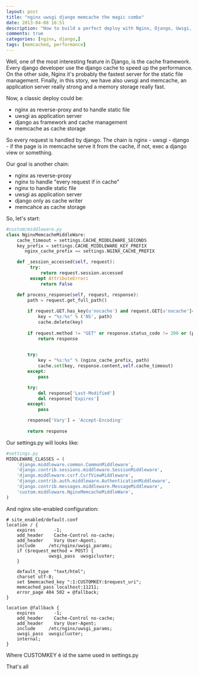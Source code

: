 ```yaml
---
layout: post
title: "nginx uwsgi django memcache the magic combo"
date: 2013-04-08 16:51
description: "How to build a perfect deploy with Nginx, Django, Uwsgi, Memcached"
comments: true
categories: [nginx, django,]
tags: [memcached, performance]
---
```

Well, one of the most interesting feature in Django, is the cache framework. Every django developer use the django cache to speed up the performance.
On the other side, Nginx it's probably the fastest server for the static file management.
Finally, in this story, we have also uwsgi and memcache, an application server really strong and a memory storage really fast.

Now, a classic deploy could be:

* nginx as reverse-proxy and to handle static file
* uwsgi as application server
* django as framework and cache management
* memcache as cache storage

So every request is handled by django. The chain is nginx - uwsgi - django - if the page is in memcache serve it from the cache, if not, exec a django view or something.

Our goal is another chain:

* nginx as reverse-proxy
* nginx to handle "every request if in cache"
* nginx to handle static file
* uwsgi as application server
* django only as cache writer
* memcahce as cache storage

So, let's start:

```python
#custom/middleware.py
class NginxMemcacheMiddleWare:
    cache_timeout = settings.CACHE_MIDDLEWARE_SECONDS
    key_prefix = settings.CACHE_MIDDLEWARE_KEY_PREFIX        
	   nginx_cache_prefix == settings.NGINX_CACHE_PREFIX

    def _session_accessed(self, request):
         try:
             return request.session.accessed
         except AttributeError:
             return False    

    def process_response(self, request, response):
        path = request.get_full_path()
        
        if request.GET.has_key(u'nocache') and request.GET[u'nocache']=="$no$cache":
            key = "%s:%s" % ('NS', path)
            cache.delete(key)
         
        if request.method != "GET" or response.status_code != 200 or (path.startswith('/admin')):
            return response

        
        try:
            key = "%s:%s" % (nginx_cache_prefix, path)
            cache.set(key, response.content,self.cache_timeout)
        except:
            pass

        try:
            del response['Last-Modified']
            del response['Expires']
        except:
            pass

        response['Vary'] = 'Accept-Encoding'
        
        return response
```


Our settings.py will looks like:

```python
#settings.py
MIDDLEWARE_CLASSES = (    
    'django.middleware.common.CommonMiddleware',
    'django.contrib.sessions.middleware.SessionMiddleware',
    'django.middleware.csrf.CsrfViewMiddleware',
    'django.contrib.auth.middleware.AuthenticationMiddleware',
    'django.contrib.messages.middleware.MessageMiddleware',
    'custom.middleware.NginxMemcacheMiddleWare',
)
```

And nginx site-enabled configuration:

```nginx
# site_enabled/default.conf
location / {
    expires       -1;
    add_header    Cache-Control no-cache;
    add_header    Vary User-Agent;
    include     /etc/nginx/uwsgi_params;
    if ($request_method = POST) {
                uwsgi_pass  uwsgicluster;
    }

    default_type  "text/html";
    charset utf-8;
    set $memcached_key ":1:CUSTOMKEY:$request_uri";
    memcached_pass localhost:11211;
    error_page 404 502 = @fallback;
}

location @fallback {
    expires       -1;
    add_header    Cache-Control no-cache;
    add_header    Vary User-Agent;
    include     /etc/nginx/uwsgi_params;
    uwsgi_pass  uwsgicluster;
    internal; 
}
```

Where CUSTOMKEY è id the same used in settings.py

That's all
